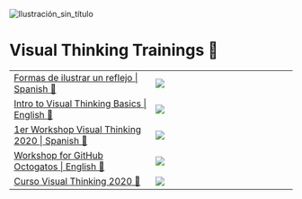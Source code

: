 ![Ilustración_sin_título](https://github.com/visualpartnership/visualthinking/assets/17634377/fa023436-facd-44af-b48f-176c83512a15)

# Visual Thinking Trainings 🎨

<table width="100%" center>
  <tr> 
    <td width="50%" center> 
      <a href="https://github.com/visualpartnership/formasdeilustrarunreflejo">Formas de ilustrar un reflejo | Spanish 🔗</a>
    </td>
    <td><img src="https://github.com/visualpartnership/visualthinking/assets/17634377/a58a7d5c-6f27-44ba-8ffe-f06a24d3f590"/></td>
  </tr>
  
  <tr> 
    <td width="50%" center> 
      <a href="https://github.com/visualpartnership/introworkshop">Intro to Visual Thinking Basics | English 🔗</a>
    </td>
    <td><img src="https://github.com/visualpartnership/visualthinking/assets/17634377/5a6334e7-7a29-4bc0-a45c-d39656c419ce"/></td>
  </tr>

  <tr> 
    <td width="50%" center> 
      <a href="https://github.com/visualpartnership/formasdeilustrarunreflejo">1er Workshop Visual Thinking 2020 | Spanish 🔗</a>
    </td>
    <td><img src="https://github.com/visualpartnership/introworkshop/assets/17634377/7d3f93c3-3972-4be7-8da4-010e58949d06"/></td>
  </tr>

  <tr> 
    <td width="50%" center> 
      <a href="https://github.com/visualpartnership/formasdeilustrarunreflejo">Workshop for GitHub Octogatos | English 🔗</a>
    </td>
    <td><img src="https://github.com/visualpartnership/octogatos-workshop/assets/17634377/acfc3df6-04d7-451a-80f5-649868b9672b"/></td>
  </tr>

  
  <tr> 
    <td width="50%" center> 
      <a href="https://github.com/visualpartnership/curso-pensamiento-visual-2020">Curso Visual Thinking 2020 🔗</a>
    </td>
    <td><img src="https://user-images.githubusercontent.com/17634377/278188558-f9e7d978-a837-42e0-94ed-31ccee370f7e.png"/></td>
  </tr>
</table>
